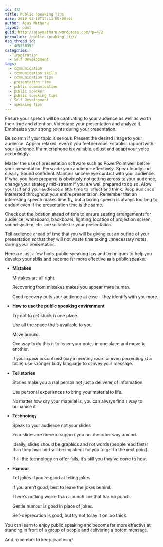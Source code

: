 ```yaml
---
id: 472
title: Public Speaking Tips
date: 2010-05-16T17:11:55+00:00
author: Ajay Matharu
layout: post
guid: http://ajaymatharu.wordpress.com/?p=472
permalink: /public-speaking-tips/
dsq_thread_id:
  - 465358395
categories:
  - Inspiration
  - Self Development
tags:
  - communication
  - communication skills
  - communication tips
  - presentation time
  - public communication
  - public speaker
  - public speaking tips
  - Self Development
  - speaking tips
---
```

Ensure your speech will be captivating to your audience as well as worth their time and attention. Videotape your presentation and analyze it. Emphasize your strong points during your presentation.

Be solemn if your topic is serious. Present the desired image to your audience. Appear relaxed, even if you feel nervous. Establish rapport with your audience. If a microphone is available, adjust and adapt your voice accordingly.

Master the use of presentation software such as PowerPoint well before your presentation. Persuade your audience effectively. Speak loudly and clearly. Sound confident. Maintain sincere eye contact with your audience. If what you have prepared is obviously not getting across to your audience, change your strategy mid-stream if you are well prepared to do so. Allow yourself and your audience a little time to reflect and think. Keep audience interested throughout your entire presentation. Remember that an interesting speech makes time fly, but a boring speech is always too long to endure even if the presentation time is the same.

Check out the location ahead of time to ensure seating arrangements for audience, whiteboard, blackboard, lighting, location of projection screen, sound system, etc. are suitable for your presentation.

Tell audience ahead of time that you will be giving out an outline of your presentation so that they will not waste time taking unnecessary notes during your presentation.

Here are just a few hints, public speaking tips and techniques to help you develop your skills and become far more effective as a public speaker.

  * <div>
      <p>
        <strong>Mistakes</strong>
      </p>
      
      <p>
        Mistakes are all right.
      </p>
      
      <p>
        Recovering from mistakes makes you appear more human.
      </p>
      
      <p>
        Good recovery puts your audience at ease &#8211; they identify with you more.
      </p>
    </div>

  * <div>
      <p>
        <strong>How to use the public speaking environment</strong>
      </p>
      
      <p>
        Try not to get stuck in one place.
      </p>
      
      <p>
        Use all the space that&#8217;s available to you.
      </p>
      
      <p>
        Move around.
      </p>
      
      <p>
        One way to do this is to leave your notes in one place and move to another.
      </p>
      
      <p>
        If your space is confined (say a meeting room or even presenting at a table) use stronger body language to convey your message.
      </p>
    </div>

  * <div>
      <p>
        <strong>Tell stories</strong>
      </p>
      
      <p>
        <strong> </strong>Stories make you a real person not just a deliverer of information.
      </p>
      
      <p>
        Use personal experiences to bring your material to life.
      </p>
      
      <p>
        No matter how dry your material is, you can always find a way to humanise it.
      </p>
    </div>

<div>
</div>

  * <div>
      <p>
        <strong>Technology</strong>
      </p>
      
      <p>
        <strong></strong>Speak to your audience not your slides.
      </p>
      
      <p>
        Your slides are there to support you not the other way around.
      </p>
      
      <p>
        Ideally, slides should be graphics and not words (people read faster than they hear and will be impatient for you to get to the next point).
      </p>
      
      <p>
        If all the technology on offer fails, it&#8217;s still you they&#8217;ve come to hear.
      </p>
    </div>

  * <div>
      <p>
        <strong>Humour</strong>
      </p>
      
      <p>
        Tell jokes if you&#8217;re good at telling jokes.
      </p>
      
      <p>
        If you aren&#8217;t good, best to leave the jokes behind.
      </p>
      
      <p>
        There&#8217;s nothing worse than a punch line that has no punch.
      </p>
      
      <p>
        Gentle humour is good in place of jokes.
      </p>
      
      <p>
        Self-deprecation is good, but try not to lay it on too thick.
      </p>
    </div>

You can learn to enjoy public speaking and become far more effective at standing in front of a group of people and delivering a potent message.

And remember to keep practicing!
